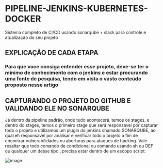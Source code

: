 # PIPELINE-JENKINS-KUBERNETES-DOCKER
Sistema completo de CI/CD usando sonarqube + slack para controle e atualização do seu projeto

## EXPLICAÇÃO DE CADA ETAPA

### Para que voce consiga entender esse projeto, deve-se ter o minimo de conhecimento com o jenkins e estar procurando uma fonte de pesquisa, tendo em vista o vasto conteudo proposto nesse artigo

## CAPTURANDO O PROJETO DO GITHUB E VALIDANDO ELE NO SONARQUBE

  Já dentro da pipeline padrão, onde tudo acontecerá, temos os stages, e dentro do stages, temos o primeiro stage que será responsavel por capturar todo o projeto e utilizamos um plugin do jenkins chamado SONARQUBE, ao qual eh responsavel por analisar e verificar todo o projeto a fim de encontrar vulnerabilidades ou aberturas para ataques de hacking.
  Vale resaltar que todo comando de condicional ou comando usando sh ou DEF ou qualquer um desse tipo , precisa estar dentro de um escopo script:
  
  ![image](https://user-images.githubusercontent.com/37802657/129756534-ff50da9c-a0ed-468d-8ec2-26f22441dcc2.png)
  

